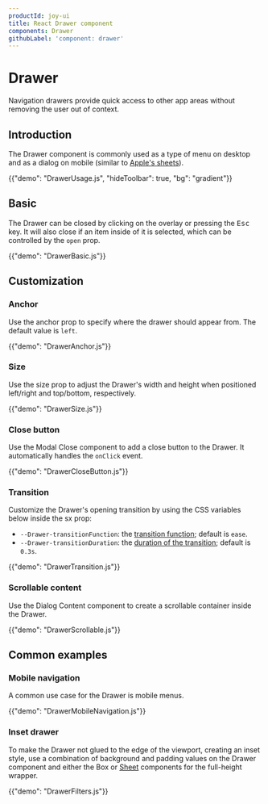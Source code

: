 ```yaml
---
productId: joy-ui
title: React Drawer component
components: Drawer
githubLabel: 'component: drawer'
---
```


# Drawer

<p class="description">Navigation drawers provide quick access to other app areas without removing the user out of context.</p>

## Introduction

The Drawer component is commonly used as a type of menu on desktop and as a dialog on mobile (similar to [Apple's sheets](https://developer.apple.com/design/human-interface-guidelines/sheets)).

{{"demo": "DrawerUsage.js", "hideToolbar": true, "bg": "gradient"}}

## Basic

The Drawer can be closed by clicking on the overlay or pressing the <kbd>Esc</kbd> key.
It will also close if an item inside of it is selected, which can be controlled by the `open` prop.

{{"demo": "DrawerBasic.js"}}

## Customization

### Anchor

Use the anchor prop to specify where the drawer should appear from.
The default value is `left`.

{{"demo": "DrawerAnchor.js"}}

### Size

Use the size prop to adjust the Drawer's width and height when positioned left/right and top/bottom, respectively.

{{"demo": "DrawerSize.js"}}

### Close button

Use the Modal Close component to add a close button to the Drawer.
It automatically handles the `onClick` event.

{{"demo": "DrawerCloseButton.js"}}

### Transition

Customize the Drawer's opening transition by using the CSS variables below inside the sx prop:

- `--Drawer-transitionFunction`: the [transition function](https://developer.mozilla.org/en-US/docs/Web/CSS/transition-timing-function); default is `ease`.
- `--Drawer-transitionDuration`: the [duration of the transition](https://developer.mozilla.org/en-US/docs/Web/CSS/transition-duration); default is `0.3s`.

{{"demo": "DrawerTransition.js"}}

### Scrollable content

Use the Dialog Content component to create a scrollable container inside the Drawer.

{{"demo": "DrawerScrollable.js"}}

## Common examples

### Mobile navigation

A common use case for the Drawer is mobile menus.

{{"demo": "DrawerMobileNavigation.js"}}

### Inset drawer

To make the Drawer not glued to the edge of the viewport, creating an inset style, use a combination of background and padding values on the Drawer component and either the Box or [Sheet](/joy-ui/react-sheet/) components for the full-height wrapper.

{{"demo": "DrawerFilters.js"}}
